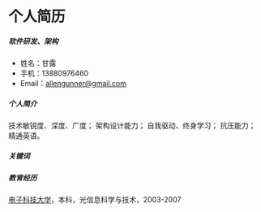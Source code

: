 个人简历
=======================

##### 软件研发、架构
  - 姓名：甘露
  - 手机：13880976460
  - Email：allengunner@gmail.com

##### 个人简介
技术敏锐度、深度、广度；
架构设计能力；
自我驱动、终身学习；
抗压能力；
精通英语。

##### 关键词

##### 教育经历
[电子科技大学](http://www.uestc.edu.cn/)，本科，光信息科学与技术，2003-2007

